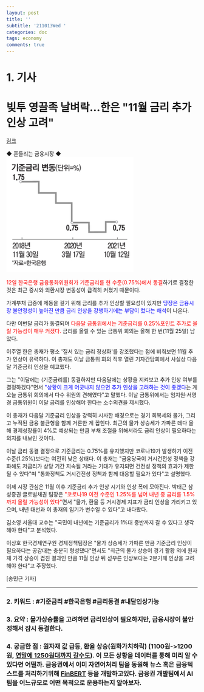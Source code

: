 ```yaml
---
layout: post
title: ''
subtitle: '211013Wed '
categories: doc
tags: economy
comments: true
---
```

# 1. 기사

빚투 영끌족 날벼락…한은 "11월 금리 추가 인상 고려"
==========
[링크](https://www.mk.co.kr/news/economy/view/2021/10/967090/)

◆ 흔들리는 금융시장 ◆   
<img src="/assets/img/211013Wed_BaseRate.png">

<span style="color:red">12일 한국은행 금융통화위원회가 기준금리를 현 수준(0.75%)에서 동결</span>하기로 결정한 것은 최근 증시와 외환시장 변동성이 급격히 커졌기 때문이다.   

가계부채 급증에 제동을 걸기 위해 금리를 추가 인상할 필요성이 있지만 <span style="color:blue">당장은 금융시장 불안정성이 높아진 만큼 금리 인상을 강행하기에는 부담이 컸다는 해석</span>이 나온다.   

다만 이번달 금리가 동결되며 <span style="color:red">다음달 금통위에서는 기준금리를 0.25%포인트 추가로 올릴 가능성이 매우 커졌다.</span> 금리를 올릴 수 있는 금통위 회의는 올해 한 번(11월 25일) 남았다.   

이주열 한은 총재가 평소 '질서 있는 금리 정상화'를 강조했다는 점에 비춰보면 11월 추가 인상이 유력하다. 이 총재도 이날 금통위 회의 직후 열린 기자간담회에서 사실상 다음달 기준금리 인상을 예고했다.   

그는 "이달에는 (기준금리를) 동결하지만 다음달에는 상황을 지켜보고 추가 인상 여부를 결정하겠다"면서 <span style="color:blue">"상황이 크게 어긋나지 않으면 추가 인상을 고려하는 것이 좋겠다</span>는 게 오늘 금통위 회의에서 다수 위원의 견해였다"고 말했다. 이날 금통위에서는 임지원·서영경 금통위원이 이달 금리를 인상해야 한다는 소수의견을 제시했다.   

이 총재가 다음달 기준금리 인상을 강력히 시사한 배경으로는 경기 회복세와 물가, 그리고 누적된 금융 불균형을 함께 거론한 게 꼽힌다. 최근의 물가 상승세가 가파른 데다 올해 경제성장률이 4%로 예상되는 만큼 부채 조절을 위해서라도 금리 인상이 필요하다는 의지를 내보인 것이다.   

이날 금리 동결 결정으로 기준금리는 0.75%를 유지했지만 코로나19가 발생하기 이전 수준(1.25%)보다는 여전히 낮은 상태다. 이 총재는 "금융당국이 거시건전성 정책을 강화해도 저금리가 상당 기간 지속될 거라는 기대가 유지되면 건전성 정책의 효과가 제한될 수 있다"며 "통화정책도 거시건전성 정책과 함께 대응할 필요가 있다"고 설명했다.   

이제 시장 관심은 11월 이후 기준금리 추가 인상 시기와 인상 폭에 모아진다. 박태근 삼성증권 글로벌채권 팀장은 <span style="color:red">"코로나19 이전 수준인 1.25%를 넘어 내년 중 금리를 1.5%까지 올릴 가능성이 있다"</span>면서 "물가, 환율 등 거시경제 지표가 금리 인상을 가리키고 있으며, 내년 대선과 이 총재의 임기가 변수일 수 있다"고 내다봤다.   

김소영 서울대 교수는 "국민이 내년에는 기준금리가 1%대 중반까지 갈 수 있다고 생각해야 한다"고 분석했다.   

이상호 한국경제연구원 경제정책팀장은 "물가 상승세가 가파른 만큼 기준금리 인상이 필요하다는 공감대는 충분히 형성됐다"면서도 "최근의 물가 상승이 경기 활황 외에 원자재 가격 상승이 겹친 결과인 만큼 11월 인상 뒤 섣부른 인상보다는 2분기께 인상을 고려해야 한다"고 주장했다.   

[송민근 기자]
* * *

### 2. 키워드 : \#기준금리 \#한국은행 \#금리동결 \#내달인상가능
### 3. 요약 : 물가상승률을 고려하면 금리인상이 필요하지만, 금융시장이 불안정해서 잠시 동결한다.
### 4. 궁금한 점 : 원자재 값 급등, 환율 상승(원화가치하락) (1100원->1200원, [연말에 1250원대까지 갈수도](https://www.joongang.co.kr/article/25014285)). 이 모든 상황을 데이터를 통해 미리 알 수 있다면 어떨까. 금융권에서 이미 자연어처리 팀을 동원해 뉴스 혹은 금융텍스트를 처리하기위해 [FinBERT](https://insightcampus.co.kr/2021/06/14/%EA%B8%88%EC%9C%B5-%EB%B6%84%EC%95%BC%EC%97%90%EC%84%9C-%EC%9E%90%EC%97%B0%EC%96%B4%EC%B2%98%EB%A6%AC%EA%B0%80-%EC%9D%B4%EC%9A%A9%EB%90%98%EB%8A%94-%EB%B0%A9%EB%B2%95/) 등을 개발하고있다. 금융권 개발팀에서 AI팀을 어느규모로 어떤 목적으로 운용하는지 알아보자.